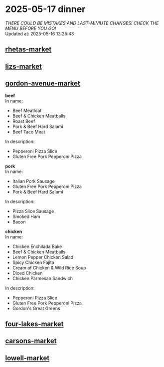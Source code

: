 # 2025-05-17 dinner  
*THERE COULD BE MISTAKES AND LAST-MINIUTE CHANGES! CHECK THE MENU BEFORE YOU GO!*  
Updated at: 2025-05-16 13:25:43  
## [rhetas-market](https://wisc-housingdining.nutrislice.com/menu/rhetas-market/dinner/2025-05-17)  
## [lizs-market](https://wisc-housingdining.nutrislice.com/menu/lizs-market/dinner/2025-05-17)  
## [gordon-avenue-market](https://wisc-housingdining.nutrislice.com/menu/gordon-avenue-market/dinner/2025-05-17)  
**beef**  
In name:   
 - Beef Meatloaf  
 - Beef & Chicken Meatballs  
 - Roast Beef  
 - Pork & Beef Hard Salami  
 - Beef Taco Meat  
  
In description:   
 - Pepperoni Pizza Slice  
 - Gluten Free Pork Pepperoni Pizza  
  
**pork**  
In name:   
 - Italian Pork Sausage  
 - Gluten Free Pork Pepperoni Pizza  
 - Pork & Beef Hard Salami  
  
In description:   
 - Pizza Slice Sausage  
 - Smoked Ham  
 - Bacon  
  
**chicken**  
In name:   
 - Chicken Enchilada Bake  
 - Beef & Chicken Meatballs  
 - Lemon Pepper Chicken Salad  
 - Spicy Chicken Fajita  
 - Cream of Chicken & Wild Rice Soup  
 - Diced Chicken  
 - Chicken Parmesan Sandwich  
  
In description:   
 - Pepperoni Pizza Slice  
 - Gluten Free Pork Pepperoni Pizza  
 - Gordon's Great Greens  
  
## [four-lakes-market](https://wisc-housingdining.nutrislice.com/menu/four-lakes-market/dinner/2025-05-17)  
## [carsons-market](https://wisc-housingdining.nutrislice.com/menu/carsons-market/dinner/2025-05-17)  
## [lowell-market](https://wisc-housingdining.nutrislice.com/menu/lowell-market/dinner/2025-05-17)  
  
